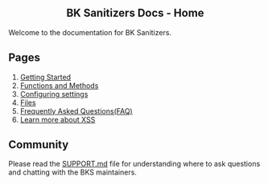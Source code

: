 <h2 align="center">BK Sanitizers Docs - Home</h2>

<link rel="stylesheet" href="https://puneetgopinath.github.io/Sanitizers/css/main.css" />

Welcome to the documentation for BK Sanitizers.

## Pages

1. [Getting Started](getting-started.md)
2. [Functions and Methods](functions.md)
3. [Configuring settings](config.md)
4. [Files](files.md)
5. [Frequently Asked Questions(FAQ)](faq.md)
6. [Learn more about XSS](xss.md)

## Community

Please read the [SUPPORT.md](https://github.com/PuneetGopinath/Sanitizers/blob/main/.github/SUPPORT.md) file for understanding where to ask questions and chatting with the BKS maintainers.
